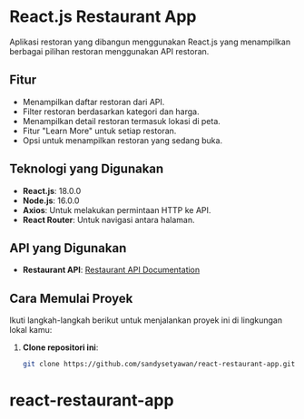 # React.js Restaurant App

Aplikasi restoran yang dibangun menggunakan React.js yang menampilkan berbagai pilihan restoran menggunakan API restoran.

## Fitur

- Menampilkan daftar restoran dari API.
- Filter restoran berdasarkan kategori dan harga.
- Menampilkan detail restoran termasuk lokasi di peta.
- Fitur "Learn More" untuk setiap restoran.
- Opsi untuk menampilkan restoran yang sedang buka.

## Teknologi yang Digunakan

- **React.js**: 18.0.0
- **Node.js**: 16.0.0
- **Axios**: Untuk melakukan permintaan HTTP ke API.
- **React Router**: Untuk navigasi antara halaman.

## API yang Digunakan

- **Restaurant API**: [Restaurant API Documentation](https://restaurant-api.dicoding.dev/#/)

## Cara Memulai Proyek

Ikuti langkah-langkah berikut untuk menjalankan proyek ini di lingkungan lokal kamu:

1. **Clone repositori ini**:

   ```bash
   git clone https://github.com/sandysetyawan/react-restaurant-app.git
# react-restaurant-app
